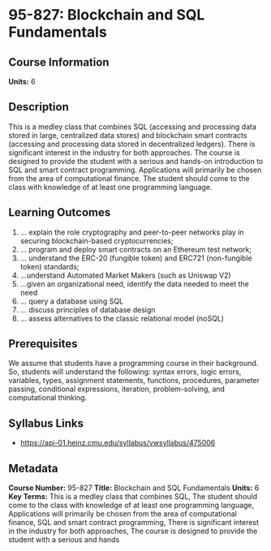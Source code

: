 # 95-827: Blockchain and SQL Fundamentals

## Course Information

**Units:** 6

## Description

This is a medley class that combines SQL (accessing and processing data stored in large, centralized data stores) and blockchain smart contracts (accessing and processing data stored in decentralized ledgers). There is significant interest in the industry for both approaches. The course is designed to provide the student with a serious and hands-on introduction to SQL and smart contract programming. Applications will primarily be chosen from the area of computational finance. The student should come to the class with knowledge of at least one programming language.

## Learning Outcomes

1. ... explain the role cryptography and peer-to-peer networks play in securing blockchain-based cryptocurrencies;
2. ... program and deploy smart contracts on an Ethereum test network;
3. ... understand the ERC-20 (fungible token) and ERC721 (non-fungible token) standards;
4. ...understand Automated Market Makers (such as Uniswap V2)
5. ...given an organizational need, identify the data needed to meet the need
6. ... query a database using SQL
7. ... discuss principles of database design
8. ... assess alternatives to the classic relational model (noSQL)

## Prerequisites

We assume that students have a programming course in their background. So, students will understand the following: syntax errors, logic errors, variables, types, assignment statements, functions, procedures, parameter passing, conditional expressions, iteration, problem-solving, and computational thinking.

## Syllabus Links

* https://api-01.heinz.cmu.edu/syllabus/vwsyllabus/475006

## Metadata

**Course Number:** 95-827
**Title:** Blockchain and SQL Fundamentals
**Units:** 6
**Key Terms:** This is a medley class that combines SQL, The student should come to the class with knowledge of at least one programming language, Applications will primarily be chosen from the area of computational finance, SQL and smart contract programming, There is significant interest in the industry for both approaches, The course is designed to provide the student with a serious and hands
